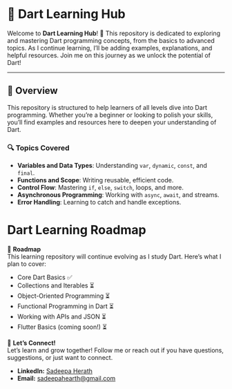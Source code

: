 # 🏹 Dart Learning Hub

Welcome to **Dart Learning Hub**! 🎉 This repository is dedicated to exploring and mastering Dart programming concepts, from the basics to advanced topics. As I continue learning, I’ll be adding examples, explanations, and helpful resources. Join me on this journey as we unlock the potential of Dart!

---

## 🌟 Overview

This repository is structured to help learners of all levels dive into Dart programming. Whether you’re a beginner or looking to polish your skills, you’ll find examples and resources here to deepen your understanding of Dart.

### 🔍 Topics Covered
- **Variables and Data Types**: Understanding `var`, `dynamic`, `const`, and `final`.
- **Functions and Scope**: Writing reusable, efficient code.
- **Control Flow**: Mastering `if`, `else`, `switch`, loops, and more.
- **Asynchronous Programming**: Working with `async`, `await`, and streams.
- **Error Handling**: Learning to catch and handle exceptions.

# Dart Learning Roadmap

📅 **Roadmap**  
This learning repository will continue evolving as I study Dart. Here’s what I plan to cover:

- Core Dart Basics ✅
- Collections and Iterables ⏳
- Object-Oriented Programming ⏳
- Functional Programming in Dart ⏳
- Working with APIs and JSON ⏳
- Flutter Basics (coming soon!) ⏳

🎯 **Let’s Connect!**  
Let’s learn and grow together! Follow me or reach out if you have questions, suggestions, or just want to connect.

- **LinkedIn:** [Sadeepa Herath](www.linkedin.com/in/sadeepa-herath-02ab67310)
- **Email:** sadeepahearth@gmail.com
